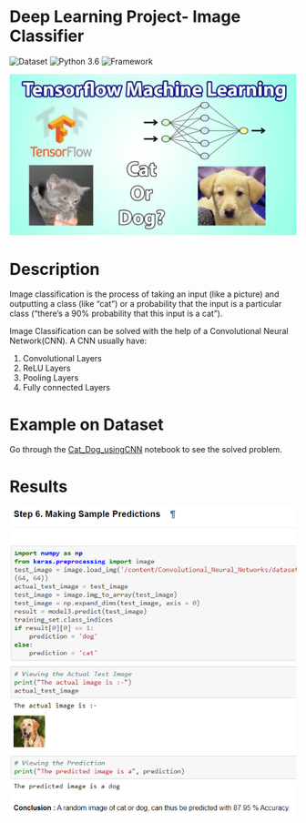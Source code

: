 # Deep Learning Project- Image Classifier
![Dataset](https://img.shields.io/badge/Dataset-Kaggle-blue.svg) ![Python 3.6](https://img.shields.io/badge/Python-3.6-brightgreen.svg) ![Framework](https://img.shields.io/badge/Framework-Keras/TensorFlow-orange.svg)

![DL](https://github.com/pundriks3103/Image-Classifier/blob/main/img.jpg?raw=true)

# Description
Image classification is the process of taking an input (like a picture) and outputting a class (like “cat”) or a probability that the input is a particular class (“there’s a 90% probability that this input is a cat”).

Image Classification can be solved with the help of a Convolutional Neural Network(CNN). A CNN usually have:

1. Convolutional Layers
2. ReLU Layers
3. Pooling Layers
4. Fully connected Layers

# Example on Dataset

Go through the [Cat_Dog_usingCNN](https://github.com/pundriks3103/Image-Classifier/blob/main/Cat_Dog_usingCNN.ipynb) notebook to see the solved problem.

# Results
![](https://github.com/pundriks3103/Image-Classifier/blob/main/Capture.PNG?raw=true)
